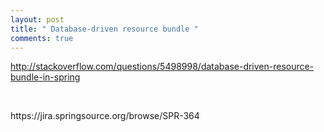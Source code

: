 ```yaml
---
layout: post
title: " Database-driven resource bundle "
comments: true
---
```

<p><a href="http://stackoverflow.com/questions/5498998/database-driven-resource-bundle-in-spring">http://stackoverflow.com/questions/5498998/database-driven-resource-bundle-in-spring</a></p>
<p>&nbsp;</p>
<p>https://jira.springsource.org/browse/SPR-364</p>
